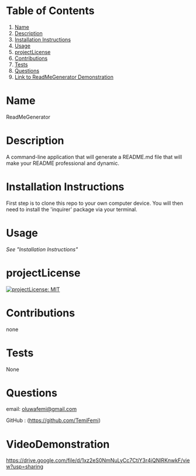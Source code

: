 # Table of Contents
1. [Name](#Name)
2. [Description](#Description)
3. [Installation Instructions](#Installation-Instructions)
4. [Usage](#Usage)
5. [projectLicense](#projectLicense)
6. [Contributions](#Contributions)
7. [Tests](#Tests)
8. [Questions](#Questions)
9. [Link to ReadMeGenerator Demonstration](#VideoDemonstration)

# Name
 ReadMeGenerator

# Description
 A command-line application that will generate a README.md file that will make your README professional and dynamic.

# Installation Instructions
 First step is to clone this repo to your own computer device. You will then need to install the 'inquirer' package via your terminal.

# Usage
*See "Installation Instructions"*

# projectLicense
 [![projectLicense: MIT](https://img.shields.io/badge/projectLicense-MIT-yellow.svg)](https://opensource.org/projectLicenses/MIT)

# Contributions
 none

# Tests
 None

# Questions
 email:
 oluwafemi@gmail.com

 GitHub : (https://github.com/TemiFemi)

# VideoDemonstration
https://drive.google.com/file/d/1xz2eS0NmNuLyCc7CtiY3r4iQNlRKnwkF/view?usp=sharing